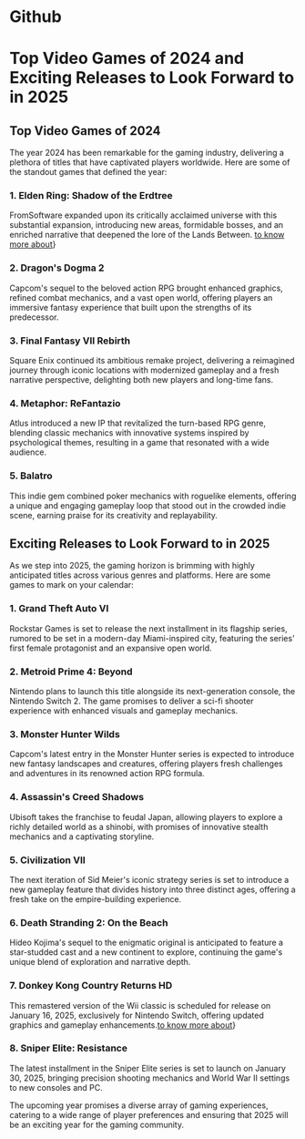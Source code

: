 # Github
# Top Video Games of 2024 and Exciting Releases to Look Forward to in 2025

## Top Video Games of 2024

The year 2024 has been remarkable for the gaming industry, delivering a plethora of titles that have captivated players worldwide. Here are some of the standout games that defined the year:

### 1. Elden Ring: Shadow of the Erdtree

FromSoftware expanded upon its critically acclaimed universe with this substantial expansion, introducing new areas, formidable bosses, and an enriched narrative that deepened the lore of the Lands Between. [to know more about](https://gamingmasti.com/top-video-games-of-2024)}

### 2. Dragon's Dogma 2

Capcom's sequel to the beloved action RPG brought enhanced graphics, refined combat mechanics, and a vast open world, offering players an immersive fantasy experience that built upon the strengths of its predecessor. 

### 3. Final Fantasy VII Rebirth

Square Enix continued its ambitious remake project, delivering a reimagined journey through iconic locations with modernized gameplay and a fresh narrative perspective, delighting both new players and long-time fans. 

### 4. Metaphor: ReFantazio

Atlus introduced a new IP that revitalized the turn-based RPG genre, blending classic mechanics with innovative systems inspired by psychological themes, resulting in a game that resonated with a wide audience. 

### 5. Balatro

This indie gem combined poker mechanics with roguelike elements, offering a unique and engaging gameplay loop that stood out in the crowded indie scene, earning praise for its creativity and replayability. 

## Exciting Releases to Look Forward to in 2025

As we step into 2025, the gaming horizon is brimming with highly anticipated titles across various genres and platforms. Here are some games to mark on your calendar:

### 1. Grand Theft Auto VI

Rockstar Games is set to release the next installment in its flagship series, rumored to be set in a modern-day Miami-inspired city, featuring the series' first female protagonist and an expansive open world. 

### 2. Metroid Prime 4: Beyond

Nintendo plans to launch this title alongside its next-generation console, the Nintendo Switch 2. The game promises to deliver a sci-fi shooter experience with enhanced visuals and gameplay mechanics.

### 3. Monster Hunter Wilds

Capcom's latest entry in the Monster Hunter series is expected to introduce new fantasy landscapes and creatures, offering players fresh challenges and adventures in its renowned action RPG formula.

### 4. Assassin's Creed Shadows

Ubisoft takes the franchise to feudal Japan, allowing players to explore a richly detailed world as a shinobi, with promises of innovative stealth mechanics and a captivating storyline.
### 5. Civilization VII

The next iteration of Sid Meier's iconic strategy series is set to introduce a new gameplay feature that divides history into three distinct ages, offering a fresh take on the empire-building experience.

### 6. Death Stranding 2: On the Beach

Hideo Kojima's sequel to the enigmatic original is anticipated to feature a star-studded cast and a new continent to explore, continuing the game's unique blend of exploration and narrative depth.

### 7. Donkey Kong Country Returns HD

This remastered version of the Wii classic is scheduled for release on January 16, 2025, exclusively for Nintendo Switch, offering updated graphics and gameplay enhancements.[to know more about](https://gamingmasti.com/top-video-games-of-2024)}

### 8. Sniper Elite: Resistance

The latest installment in the Sniper Elite series is set to launch on January 30, 2025, bringing precision shooting mechanics and World War II settings to new consoles and PC. 

The upcoming year promises a diverse array of gaming experiences, catering to a wide range of player preferences and ensuring that 2025 will be an exciting year for the gaming community.


